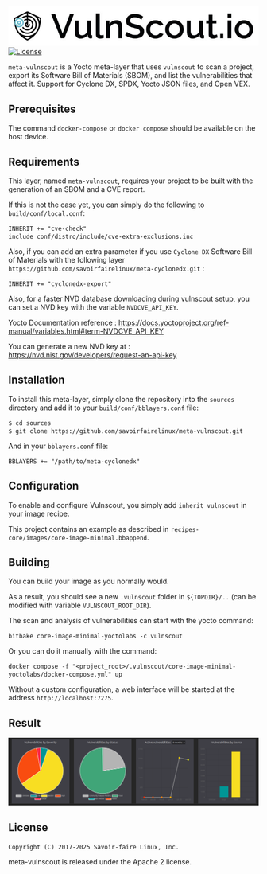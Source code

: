 ![Vulnscout logo](./doc/vulnscout-logo.jpeg?raw=true)
[![License](https://img.shields.io/badge/License-Apache%202.0-blue.svg)](https://opensource.org/licenses/Apache-2.0)

`meta-vulnscout` is a Yocto meta-layer that uses `vulnscout` to scan a project, export its Software Bill of Materials (SBOM), and list the vulnerabilities that affect it. 
Support for Cyclone DX, SPDX, Yocto JSON files, and Open VEX.

## Prerequisites

The command `docker-compose` or `docker compose` should be available on the host device.

## Requirements

This layer, named `meta-vulnscout`, requires your project to be built with the generation of an SBOM and a CVE report. 

If this is not the case yet, you can simply do the following to `build/conf/local.conf`:

```shell
INHERIT += "cve-check"
include conf/distro/include/cve-extra-exclusions.inc
```

Also, if you can add an extra parameter if you use `Cyclone DX` Software Bill of Materials with the following layer `https://github.com/savoirfairelinux/meta-cyclonedx.git` : 

```shell
INHERIT += "cyclonedx-export"
```

Also, for a faster NVD database downloading during vulnscout setup, you can set a NVD key with the variable `NVDCVE_API_KEY`. 

Yocto Documentation reference : https://docs.yoctoproject.org/ref-manual/variables.html#term-NVDCVE_API_KEY

You can generate a new NVD key at :  https://nvd.nist.gov/developers/request-an-api-key

##  Installation

To install this meta-layer, simply clone the repository into the `sources` directory and add it to your `build/conf/bblayers.conf` file:

```shell
$ cd sources
$ git clone https://github.com/savoirfairelinux/meta-vulnscout.git
```

And in your `bblayers.conf` file:

```shell
BBLAYERS += "/path/to/meta-cyclonedx"
```

## Configuration

To enable and configure Vulnscout, you simply add `inherit vulnscout` in your image recipe.

This project contains an example as described in `recipes-core/images/core-image-minimal.bbappend`.

## Building

You can build your image as you normally would.

As a result, you should see a new `.vulnscout` folder in `${TOPDIR}/..` (can be modified with variable `VULNSCOUT_ROOT_DIR`).

The scan and analysis of vulnerabilities can start with the yocto command:

```shell
bitbake core-image-minimal-yoctolabs -c vulnscout
```

Or you can do it manually with the command:

```shell
docker compose -f "<project_root>/.vulnscout/core-image-minimal-yoctolabs/docker-compose.yml" up
```

Without a custom configuration, a web interface will be started at the address `http://localhost:7275`.

## Result

![Screenshot](doc/vulnscout-ui.png)

## License

`Copyright (C) 2017-2025 Savoir-faire Linux, Inc.`

meta-vulnscout is released under the Apache 2 license.
